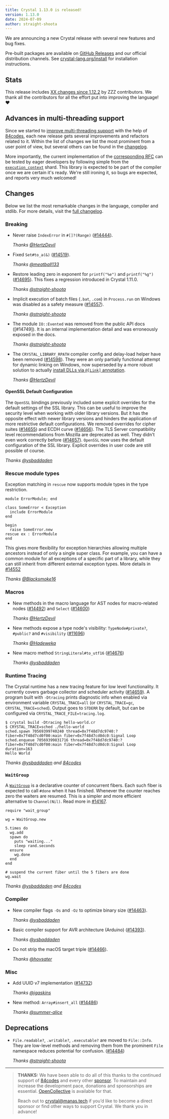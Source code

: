 ```yaml
---
title: Crystal 1.13.0 is released!
version: 1.13.0
date: 2024-07-09
author: straight-shoota
---
```

We are announcing a new Crystal release with several new features and bug fixes.

Pre-built packages are available on [GitHub Releases](https://github.com/crystal-lang/crystal/releases/tag/1.13.0)
and our official distribution channels.
See [crystal-lang.org/install](https://crystal-lang.org/install/) for
installation instructions.

## Stats

This release includes [XX changes since 1.12.2](https://github.com/crystal-lang/crystal/pulls?q=is%3Apr+milestone%3A1.13.0)
by ZZZ contributors. We thank all the contributors for all the effort put into
improving the language! ❤️

## Advances in multi-threading support

Since we started to [improve multi-threading support](/2024/02/09/84codes-manas-mt) with the help of [84codes], each new release gets several improvements and refactors related to it. Within the list of changes we list the most prominent from a user point of view, but several others can be found in the [changelog](https://github.com/crystal-lang/crystal/releases/tag/1.13.0).

More importantly, the current implementation of the [corresponding RFC](https://github.com/crystal-lang/rfcs/pull/2) can be tested by eager developers by following simple from the [`execution_context`](https://github.com/ysbaddaden/execution_context)  shard. This library is expected to be part of the compiler once we are certain it's ready.  We're still ironing it, so bugs are expected, and reports very much welcomed!

## Changes

Below we list the most remarkable changes in the language, compiler and stdlib.
For more details, visit the [full changelog](https://github.com/crystal-lang/crystal/releases/tag/1.13.0).

### Breaking

- Never raise `IndexError` in `#[]?(Range)` ([#14444](https://github.com/crystal-lang/crystal/pull/14444)).

  _Thanks [@HertzDevil]_

- Fixed `Set#to_a(&)` ([#14519](https://github.com/crystal-lang/crystal/pull/14519)).

  _Thanks [@meatball133]_

- Restore leading zero in exponent for `printf("%e")` and `printf("%g")` ([#14695](https://github.com/crystal-lang/crystal/issues/14682)). This fixes a regression introduced in Crystal 1.11.0.

  _Thanks [@straight-shoota]_

- Implicit execution of batch files (`.bat`, `.com`) in `Process.run` on Windows was disabled as a safety measure ([#14557](https://github.com/crystal-lang/crystal/pull/14557)).

  _Thanks [@straight-shoota]_

- The module `IO::Evented` was removed from the public API docs  ([#14749]). It is an internal implementation detail and was erroneously exposed in the docs.

  _Thanks [@straight-shoota]_

- The `CRYSTAL_LIBRARY_RPATH` compiler config and delay-load helper have been removed ([#14598](https://github.com/crystal-lang/crystal/pull/14598)). They were an only partially functional attempt for dynamic linking on Windows, now superseded by a more robust solution to actually [install DLLs via `@[Link]` annotation](https://github.com/crystal-lang/crystal/issues/13858).

  _Thanks [@HertzDevil]_

#### OpenSSL Default Configuration

The `OpenSSL` bindings previously included some explicit overrides for the default settings of the SSL library. This can be useful to improve the security level when working with older library versions. But it has the opposite effect with newer library versions and hinders the application of more restrictive default configurations.
We removed overrides for cipher suites ([#14655](https://github.com/crystal-lang/crystal/pull/14655)) and ECDH curve ([#14656](https://github.com/crystal-lang/crystal/pull/14656)). The TLS Server compatibility level recommendations from Mozilla are deprecated as well. They didn't even work correctly before ([#14657](https://github.com/crystal-lang/crystal/pull/14657)).
`OpenSSL` now uses the default configuration of the SSL library. Explicit overrides in user code are still possible of course.

_Thanks [@ysbaddaden]_

### Rescue module types

Exception matching in `rescue` now supports module types in the type restriction.

```crystal
module ErrorModule; end

class SomeError < Exception
  include ErrorModule
end

begin
  raise SomeError.new
rescue ex : ErrorModule
end
```

 This gives more flexibility for exception hierarchies allowing multiple ancestors instead of only a single super class. For example, you can have a common module for all exceptions of a specific part of a library, while they can still inherit from different external exception types.
 More details in [#14552](https://github.com/crystal-lang/crystal/pull/14552)

_Thanks [@Blacksmoke16]_

### Macros

- New methods in the macro language for AST nodes for macro-related nodes ([#14492](https://github.com/crystal-lang/crystal/pull/14492)) and `Select` ([#14600](https://github.com/crystal-lang/crystal/pull/14600))

  _Thanks [@HertzDevil]_
- New methods expose a type node's visibility: `TypeNode#private?`, `#public?` and `#visibility` ([#11696](https://github.com/crystal-lang/crystal/pull/11696))

  _Thanks [@Hadeweka]_
- New macro method `StringLiteral#to_utf16` ([#14676](https://github.com/crystal-lang/crystal/pull/14676))

  _Thanks [@ysbaddaden]_

### Runtime Tracing

The Crystal runtime has a new tracing feature for low level functionality. It currently covers garbage collector and scheduler activity ([#14659](https://github.com/crystal-lang/crystal/pull/14659)).
A program built with `-Dtracing` prints diagnostic info when enabled via environment variable `CRYSTAL_TRACE=all` (or `CRYSTAL_TRACE=gc`, `CRYSTAL_TRACE=sched`). Output goes to `STDERR` by default, but can be configured via `CRYSTAL_TRACE_FILE=tracing.log`.

```console
$ crystal build -Dtracing hello-world.cr
$ CRYSTAL_TRACE=sched ./hello-world
sched.spawn 70569399740240 thread=0x7f48d7dc9740:? fiber=0x7f48d7cd0f00:main fiber=0x7f48d7cd0dc0:Signal Loop
sched.enqueue 70569399831716 thread=0x7f48d7dc9740:? fiber=0x7f48d7cd0f00:main fiber=0x7f48d7cd0dc0:Signal Loop duration=163
Hello World
```

_Thanks [@ysbaddaden] and [84codes]_

### `WaitGroup`

A [`WaitGroup`](https://crystal-lang.org/api/1.13.0/WaitGroup.html) is a declarative counter of concurrent fibers. Each such fiber is expected to call `#done` when it has finished. Whenever the counter reaches zero the waiters are resumed.
This is a simpler and more efficient alternative to `Channel(Nil)`.
Read more in [#14167](https://github.com/crystal-lang/crystal/pull/14167).

```crystal
require "wait_group"

wg = WaitGroup.new

5.times do
  wg.add
  spawn do
    puts "waiting..."
    sleep rand.seconds
  ensure
    wg.done
  end
end

# suspend the current fiber until the 5 fibers are done
wg.wait
```

_Thanks [@ysbaddaden] and [84codes](https://www.84codes.com/)_

### Compiler

- New compiler flags `-Os` and `-Oz` to optimize binary size ([#14463](https://github.com/crystal-lang/crystal/pull/14463)).

  _Thanks [@ysbaddaden]_

- Basic compiler support for AVR architecture (Arduino) ([#14393](https://github.com/crystal-lang/crystal/pull/14393)).

  _Thanks [@ysbaddaden]_

- Do not strip the macOS target triple ([#14466](https://github.com/crystal-lang/crystal/pull/14466)).

  _Thanks [@hovsater]_

### Misc

- Add UUID v7 implementation ([#14732](https://github.com/crystal-lang/crystal/pull/14732))

  _Thanks [@jgaskins]_

- New method: `Array#insert_all` ([#14486](https://github.com/crystal-lang/crystal/pull/14486))

  _Thanks [@summer-alice]_

## Deprecations

- `File.readable?`, `.writable?`, `.executable?` are moved to `File::Info`. They are low-level methods and removing them from the prominent `File` namespace reduces potential for confusion. ([#14484](https://github.com/crystal-lang/crystal/pull/14484))

  _Thanks [@straight-shoota]_

---

> **THANKS:**
> We have been able to do all of this thanks to the continued support of [84codes](https://www.84codes.com/) and every other [sponsor](/sponsors).
> To maintain and increase the development pace, donations and sponsorships are
> essential. [OpenCollective](https://opencollective.com/crystal-lang) is
> available for that.
>
> Reach out to [crystal@manas.tech](mailto:crystal@manas.tech)
> if you’d like to become a direct sponsor or find other ways to support Crystal.
> We thank you in advance!

[@ysbaddaden]: https://github.com/ysbaddaden
[@jgaskins]: https://github.com/jgaskins
[@HertzDevil]: https://github.com/HertzDevil
[@straight-shoota]: https://github.com/straight-shoota
[@Blacksmoke16]: https://github.com/Blacksmoke16
[@hovsater]: https://github.com/hovsater
[@summer-alice]: https://github.com/summer-alice
[@meatball133]: https://github.com/meatball133
[@Hadeweka]: https://github.com/@Hadeweka
[84codes]: https://www.84codes.com/

